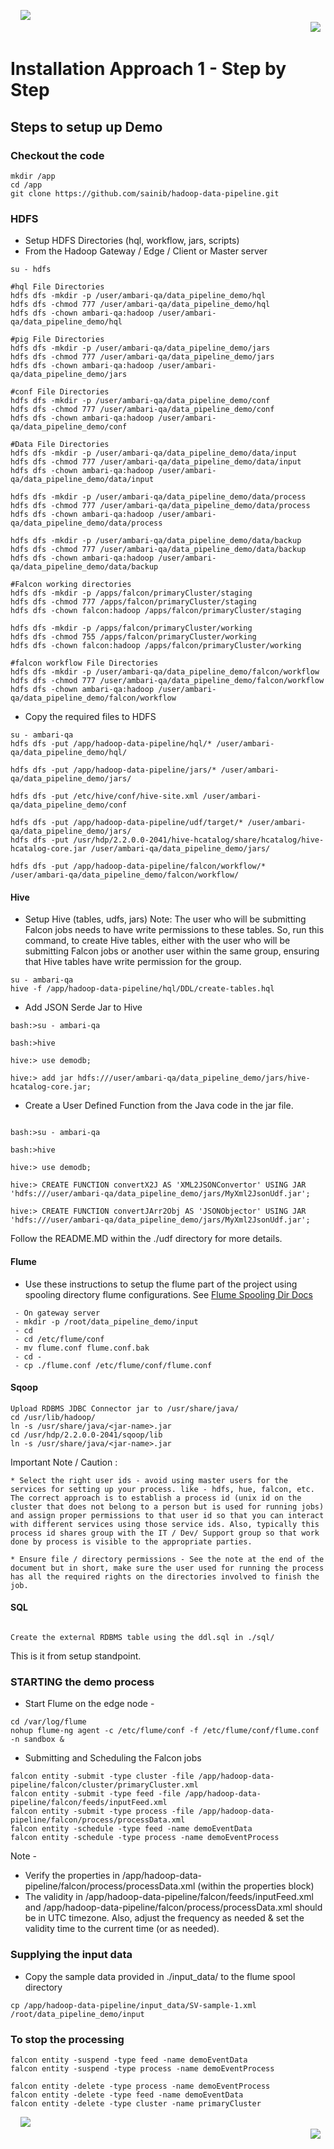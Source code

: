&nbsp;&nbsp;&nbsp;&nbsp;[<img src="https://raw.githubusercontent.com/sainib/hadoop-data-pipeline/master/READMEs/imgs/prev.jpg">](https://github.com/sainib/hadoop-data-pipeline/blob/master/READMEs/5_INSTALL_OPTIONS.md)&nbsp;&nbsp;&nbsp;&nbsp;&nbsp;&nbsp;&nbsp;&nbsp;&nbsp;&nbsp;&nbsp;&nbsp;&nbsp;&nbsp;&nbsp;&nbsp;&nbsp;&nbsp;&nbsp;&nbsp;&nbsp;&nbsp;&nbsp;&nbsp;&nbsp;&nbsp;&nbsp;&nbsp;&nbsp;&nbsp;&nbsp;&nbsp;&nbsp;&nbsp;&nbsp;&nbsp;&nbsp;&nbsp;&nbsp;&nbsp;&nbsp;&nbsp;&nbsp;&nbsp;&nbsp;&nbsp;&nbsp;&nbsp;&nbsp;&nbsp;&nbsp;&nbsp;&nbsp;&nbsp;&nbsp;&nbsp;&nbsp;&nbsp;&nbsp;&nbsp;&nbsp;&nbsp;&nbsp;&nbsp;&nbsp;&nbsp;&nbsp;&nbsp;&nbsp;&nbsp;&nbsp;&nbsp;&nbsp;&nbsp;&nbsp;&nbsp;&nbsp;&nbsp;&nbsp;&nbsp;&nbsp;&nbsp;&nbsp;&nbsp;&nbsp;&nbsp;&nbsp;&nbsp;&nbsp;&nbsp;&nbsp;&nbsp;&nbsp;&nbsp;&nbsp;&nbsp;&nbsp;&nbsp;&nbsp;&nbsp;&nbsp;&nbsp;&nbsp;&nbsp;&nbsp;&nbsp;&nbsp;&nbsp;&nbsp;&nbsp;&nbsp;&nbsp;&nbsp;&nbsp;&nbsp;&nbsp;&nbsp;&nbsp;&nbsp;&nbsp;&nbsp;&nbsp;[<img src="https://raw.githubusercontent.com/sainib/hadoop-data-pipeline/master/READMEs/imgs/next.jpg">](https://github.com/sainib/hadoop-data-pipeline/blob/master/READMEs/7_MONITORING.md)
# Installation Approach 1 - Step by Step

## Steps to setup up Demo

### Checkout the code 
```
mkdir /app
cd /app
git clone https://github.com/sainib/hadoop-data-pipeline.git
```


### HDFS
* Setup HDFS Directories (hql, workflow, jars, scripts)
* From the Hadoop Gateway / Edge / Client or Master server 
 ```
 su - hdfs 

 #hql File Directories 
hdfs dfs -mkdir -p /user/ambari-qa/data_pipeline_demo/hql
hdfs dfs -chmod 777 /user/ambari-qa/data_pipeline_demo/hql
hdfs dfs -chown ambari-qa:hadoop /user/ambari-qa/data_pipeline_demo/hql

 #pig File Directories 
hdfs dfs -mkdir -p /user/ambari-qa/data_pipeline_demo/jars
hdfs dfs -chmod 777 /user/ambari-qa/data_pipeline_demo/jars
hdfs dfs -chown ambari-qa:hadoop /user/ambari-qa/data_pipeline_demo/jars
 
 #conf File Directories 
hdfs dfs -mkdir -p /user/ambari-qa/data_pipeline_demo/conf
hdfs dfs -chmod 777 /user/ambari-qa/data_pipeline_demo/conf
hdfs dfs -chown ambari-qa:hadoop /user/ambari-qa/data_pipeline_demo/conf
 
 #Data File Directories 
hdfs dfs -mkdir -p /user/ambari-qa/data_pipeline_demo/data/input
hdfs dfs -chmod 777 /user/ambari-qa/data_pipeline_demo/data/input
hdfs dfs -chown ambari-qa:hadoop /user/ambari-qa/data_pipeline_demo/data/input
 
hdfs dfs -mkdir -p /user/ambari-qa/data_pipeline_demo/data/process
hdfs dfs -chmod 777 /user/ambari-qa/data_pipeline_demo/data/process
hdfs dfs -chown ambari-qa:hadoop /user/ambari-qa/data_pipeline_demo/data/process

hdfs dfs -mkdir -p /user/ambari-qa/data_pipeline_demo/data/backup
hdfs dfs -chmod 777 /user/ambari-qa/data_pipeline_demo/data/backup
hdfs dfs -chown ambari-qa:hadoop /user/ambari-qa/data_pipeline_demo/data/backup

#Falcon working directories 
hdfs dfs -mkdir -p /apps/falcon/primaryCluster/staging
hdfs dfs -chmod 777 /apps/falcon/primaryCluster/staging
hdfs dfs -chown falcon:hadoop /apps/falcon/primaryCluster/staging

hdfs dfs -mkdir -p /apps/falcon/primaryCluster/working
hdfs dfs -chmod 755 /apps/falcon/primaryCluster/working
hdfs dfs -chown falcon:hadoop /apps/falcon/primaryCluster/working

 #falcon workflow File Directories 
hdfs dfs -mkdir -p /user/ambari-qa/data_pipeline_demo/falcon/workflow
hdfs dfs -chmod 777 /user/ambari-qa/data_pipeline_demo/falcon/workflow
hdfs dfs -chown ambari-qa:hadoop /user/ambari-qa/data_pipeline_demo/falcon/workflow
```
* Copy the required files to HDFS
```
su - ambari-qa
hdfs dfs -put /app/hadoop-data-pipeline/hql/* /user/ambari-qa/data_pipeline_demo/hql/

hdfs dfs -put /app/hadoop-data-pipeline/jars/* /user/ambari-qa/data_pipeline_demo/jars/

hdfs dfs -put /etc/hive/conf/hive-site.xml /user/ambari-qa/data_pipeline_demo/conf

hdfs dfs -put /app/hadoop-data-pipeline/udf/target/* /user/ambari-qa/data_pipeline_demo/jars/
hdfs dfs -put /usr/hdp/2.2.0.0-2041/hive-hcatalog/share/hcatalog/hive-hcatalog-core.jar /user/ambari-qa/data_pipeline_demo/jars/

hdfs dfs -put /app/hadoop-data-pipeline/falcon/workflow/* /user/ambari-qa/data_pipeline_demo/falcon/workflow/
```


#### Hive
* Setup Hive (tables, udfs, jars)
Note: The user who will be submitting Falcon jobs needs to have write permissions to these tables. So, run this command, to create Hive tables, either with the user who will be submitting Falcon jobs or another user within the same group, ensuring that Hive tables have write permission for the group.

```
su - ambari-qa
hive -f /app/hadoop-data-pipeline/hql/DDL/create-tables.hql
```

* Add JSON Serde Jar to Hive
```
bash:>su - ambari-qa

bash:>hive

hive:> use demodb; 

hive:> add jar hdfs:///user/ambari-qa/data_pipeline_demo/jars/hive-hcatalog-core.jar;
```

* Create a User Defined Function from the Java code in the jar file. 
```

bash:>su - ambari-qa

bash:>hive

hive:> use demodb; 

hive:> CREATE FUNCTION convertX2J AS 'XML2JSONConvertor' USING JAR 'hdfs:///user/ambari-qa/data_pipeline_demo/jars/MyXml2JsonUdf.jar';

hive:> CREATE FUNCTION convertJArr2Obj AS 'JSONObjector' USING JAR 'hdfs:///user/ambari-qa/data_pipeline_demo/jars/MyXml2JsonUdf.jar';

```

Follow the README.MD within the ./udf directory for more details.


#### Flume
* Use these instructions to setup the flume part of the project using spooling directory flume configurations. See [Flume Spooling Dir Docs](https://flume.apache.org/FlumeUserGuide.html#spooling-directory-source)
```
 - On gateway server 
 - mkdir -p /root/data_pipeline_demo/input
 - cd 
 - cd /etc/flume/conf
 - mv flume.conf flume.conf.bak
 - cd - 
 - cp ./flume.conf /etc/flume/conf/flume.conf

```

#### Sqoop
```
Upload RDBMS JDBC Connector jar to /usr/share/java/
cd /usr/lib/hadoop/
ln -s /usr/share/java/<jar-name>.jar
cd /usr/hdp/2.2.0.0-2041/sqoop/lib
ln -s /usr/share/java/<jar-name>.jar
```

Important Note / Caution : 

```
* Select the right user ids - avoid using master users for the services for setting up your process. like - hdfs, hue, falcon, etc. The correct approach is to establish a process id (unix id on the cluster that does not belong to a person but is used for running jobs) and assign proper permissions to that user id so that you can interact with different services using those service ids. Also, typically this process id shares group with the IT / Dev/ Support group so that work done by process is visible to the appropriate parties. 

* Ensure file / directory permissions - See the note at the end of the document but in short, make sure the user used for running the process has all the required rights on the directories involved to finish the job. 
```

#### SQL

```

Create the external RDBMS table using the ddl.sql in ./sql/

```

This is it from setup standpoint. 


### STARTING the demo process

* Start Flume on the edge node - 
```
cd /var/log/flume
nohup flume-ng agent -c /etc/flume/conf -f /etc/flume/conf/flume.conf -n sandbox & 

```


* Submitting and Scheduling the Falcon jobs

```
falcon entity -submit -type cluster -file /app/hadoop-data-pipeline/falcon/cluster/primaryCluster.xml
falcon entity -submit -type feed -file /app/hadoop-data-pipeline/falcon/feeds/inputFeed.xml
falcon entity -submit -type process -file /app/hadoop-data-pipeline/falcon/process/processData.xml
falcon entity -schedule -type feed -name demoEventData
falcon entity -schedule -type process -name demoEventProcess
```

Note - 

* Verify the properties in /app/hadoop-data-pipeline/falcon/process/processData.xml (within the properties block)
* The validity in /app/hadoop-data-pipeline/falcon/feeds/inputFeed.xml and /app/hadoop-data-pipeline/falcon/process/processData.xml should be in UTC timezone. Also, adjust the frequency as needed & set the validity time to the current time (or as needed). 

### Supplying the input data 

* Copy the sample data provided in ./input_data/ to the flume spool directory
```
cp /app/hadoop-data-pipeline/input_data/SV-sample-1.xml /root/data_pipeline_demo/input
```


### To stop the processing 
```
falcon entity -suspend -type feed -name demoEventData
falcon entity -suspend -type process -name demoEventProcess

falcon entity -delete -type process -name demoEventProcess
falcon entity -delete -type feed -name demoEventData
falcon entity -delete -type cluster -name primaryCluster

```


&nbsp;&nbsp;&nbsp;&nbsp;[<img src="https://raw.githubusercontent.com/sainib/hadoop-data-pipeline/master/READMEs/imgs/prev.jpg">](https://github.com/sainib/hadoop-data-pipeline/blob/master/READMEs/5_INSTALL_OPTIONS.md)&nbsp;&nbsp;&nbsp;&nbsp;&nbsp;&nbsp;&nbsp;&nbsp;&nbsp;&nbsp;&nbsp;&nbsp;&nbsp;&nbsp;&nbsp;&nbsp;&nbsp;&nbsp;&nbsp;&nbsp;&nbsp;&nbsp;&nbsp;&nbsp;&nbsp;&nbsp;&nbsp;&nbsp;&nbsp;&nbsp;&nbsp;&nbsp;&nbsp;&nbsp;&nbsp;&nbsp;&nbsp;&nbsp;&nbsp;&nbsp;&nbsp;&nbsp;&nbsp;&nbsp;&nbsp;&nbsp;&nbsp;&nbsp;&nbsp;&nbsp;&nbsp;&nbsp;&nbsp;&nbsp;&nbsp;&nbsp;&nbsp;&nbsp;&nbsp;&nbsp;&nbsp;&nbsp;&nbsp;&nbsp;&nbsp;&nbsp;&nbsp;&nbsp;&nbsp;&nbsp;&nbsp;&nbsp;&nbsp;&nbsp;&nbsp;&nbsp;&nbsp;&nbsp;&nbsp;&nbsp;&nbsp;&nbsp;&nbsp;&nbsp;&nbsp;&nbsp;&nbsp;&nbsp;&nbsp;&nbsp;&nbsp;&nbsp;&nbsp;&nbsp;&nbsp;&nbsp;&nbsp;&nbsp;&nbsp;&nbsp;&nbsp;&nbsp;&nbsp;&nbsp;&nbsp;&nbsp;&nbsp;&nbsp;&nbsp;&nbsp;&nbsp;&nbsp;&nbsp;&nbsp;&nbsp;&nbsp;&nbsp;&nbsp;&nbsp;&nbsp;&nbsp;&nbsp;[<img src="https://raw.githubusercontent.com/sainib/hadoop-data-pipeline/master/READMEs/imgs/next.jpg">](https://github.com/sainib/hadoop-data-pipeline/blob/master/READMEs/7_MONITORING.md)